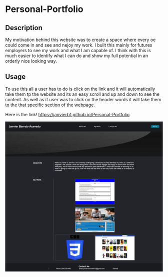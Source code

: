 # Personal-Portfolio

## Description
  My motivation behind this website was to create a space where every oe could come in and see and nejoy my work. I built this mainly for futures employers to see my work and what I am capable of. I think with this is much easier to identify what I can do and show my full potential in an orderly nice looking way.

## Usage

To use this all a user has to do is click on the link and it will automatically take them tp the website and its an easy scroll and up and down to see the content. As well as if  user was to click on the header words it will take them to the that specific section of the webpage.

Here is the link!
https://janvierb1.github.io/Personal-Portfolio

![alt text](./assets/images/Web%20capture_1-11-2022_204640_.jpeg)
